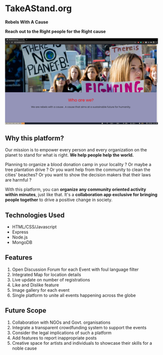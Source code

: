 # TakeAStand.org

**Rebels With A Cause**

**Reach out to the Right people for the Right cause**

![alt text](https://github.com/vij-duggirala/TakeAStand.org/blob/master/pics/landing/Screenshot%20from%202021-01-17%2013-36-09.png?raw=true)

## Why this platform?

Our mission is to empower every person and every organization on the planet to stand for what is right.
**We help people help the world.** 

Planning to organize a blood donation camp in your locality ? Or maybe a tree plantation drive ? Or you want help from the community to clean the cities' beaches? Or you want to show the decision makers that their laws are harmful ? 

With this platform, you can **organize any community oriented activity within minutes**, just like that. 
It's a **collaboration app exclusive for bringing people together** to drive a positive change in society.


## Technologies Used
- HTML/CSS/Javascript
- Express
- Node.js
- MongoDB

## Features
1. Open Discussion Forum for each Event with foul language filter
2. Integrated Map for location details
3. Live update on number of registrations 
4. Like and Dislike feature
5. Image gallery for each event
6. Single platform to unite all events happening across the globe 

## Future Scope
1. Collaboration with NGOs and Govt. organisations
2. Integrate a transparent crowdfunding system to support the events
3. Consider the legal implications of such a platform
4. Add features to report inappropriate posts
5. Creative space for artists and individuals to showcase their skills for a noble cause

